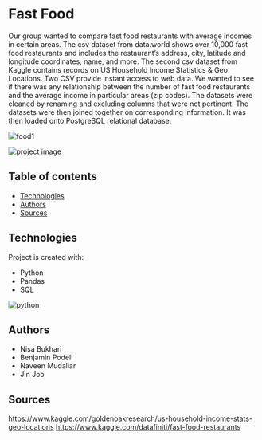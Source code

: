 # Fast Food

Our group wanted to compare fast food restaurants with average incomes in certain areas. The csv dataset from data.world shows over 10,000 fast food restaurants and includes the restaurant’s address, city, latitude and longitude coordinates, name, and more. The second csv dataset from Kaggle contains records on US Household Income Statistics & Geo Locations. Two CSV provide instant access to web data.
We wanted to see if there was any relationship between the number of fast food restaurants and the average income in particular areas (zip codes). The datasets were cleaned by renaming and excluding columns that were not pertinent. The datasets were then joined together on corresponding information.
It was then loaded onto PostgreSQL relational database.

![food1](https://user-images.githubusercontent.com/49736893/70658284-4d07a080-1c23-11ea-8a44-0562e05b9c75.jpg)

![project image](https://user-images.githubusercontent.com/49736893/70658286-4d07a080-1c23-11ea-94ed-798a7b593432.png)



## Table of contents
* [Technologies](#technologies)
* [Authors](#authors)
* [Sources](#sources)
	
## Technologies
Project is created with:
* Python
* Pandas
* SQL

![python](https://user-images.githubusercontent.com/49736893/70683234-2703ef80-1c67-11ea-8489-1a0087e5bd30.jpg)



## Authors
* Nisa Bukhari
* Benjamin Podell
* Naveen Mudaliar
* Jin Joo


## Sources

https://www.kaggle.com/goldenoakresearch/us-household-income-stats-geo-locations
https://www.kaggle.com/datafiniti/fast-food-restaurants

